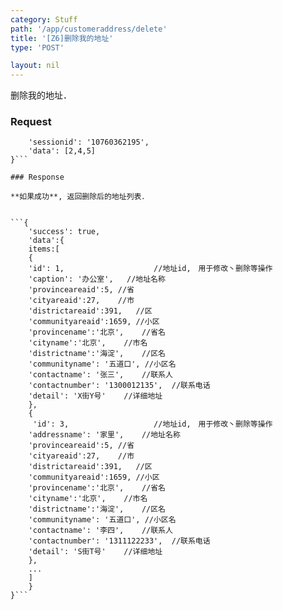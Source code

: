 ```yaml
---
category: Stuff
path: '/app/customeraddress/delete'
title: '[Z6]删除我的地址'
type: 'POST'

layout: nil
---
```


删除我的地址．

### Request


```{
    'sessionid': '10760362195',
    'data': [2,4,5]				
}```

### Response

**如果成功**, 返回删除后的地址列表．


```{
    'success': true,
    'data':{
	items:[
	{
	'id': 1,					//地址id,　用于修改丶删除等操作
	'caption': '办公室',	//地址名称
	'provinceareaid':5,	//省
	'cityareaid':27,	//市
	'districtareaid':391,	//区
	'communityareaid':1659,	//小区
	'provincename':'北京',	//省名
	'cityname':'北京',	//市名
	'districtname':'海淀',	//区名
	'communityname': '五道口',	//小区名
	'contactname': '张三',	//联系人
	'contactnumber': '1300012135',	//联系电话
	'detail': 'X街Y号'	//详细地址
	},
	{
	 'id': 3,					//地址id,　用于修改丶删除等操作
	'addressname': '家里',	//地址名称
	'provinceareaid':5,	//省
	'cityareaid':27,	//市
	'districtareaid':391,	//区
	'communityareaid':1659,	//小区
	'provincename':'北京',	//省名
	'cityname':'北京',	//市名
	'districtname':'海淀',	//区名
	'communityname': '五道口',	//小区名
	'contactname': '李四',	//联系人
	'contactnumber': '1311122233',	//联系电话
	'detail': 'S街T号'	//详细地址
	},
	...
	]
    }
}```


